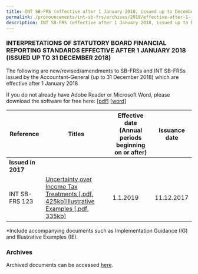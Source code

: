 ```yaml
---
title: INT SB-FRS (effective after 1 January 2018, issued up to December 2018)
permalink: /pronouncements/int-sb-frs/archives/2018/effective-after-1-january-2018-issued-up-to-december-2018/
description: INT SB-FRS (effective after 1 January 2018, issued up to December 2018)
---
```

### INTERPRETATIONS OF STATUTORY BOARD FINANCIAL REPORTING STANDARDS EFFECTIVE AFTER 1 JANUARY 2018 (ISSUED UP TO 31 DECEMBER 2018)

The following are new/revised/amendments to SB-FRSs and INT SB-FRSs issued by the Accountant-General (up to 31 December 2018) which are effective after 1 January 2018

If you do not already have Adobe Reader or Microsoft Word, please download the software for free here: [\[pdf\]](http://www.adobe.com/products/acrobat/readstep2.html) [\[word\]](http://www.microsoft.com/downloads/details.aspx?FamilyID=95e24c87-8732-48d5-8689-ab826e7b8fdf&DisplayLang=en)

| Reference | Titles | Effective date (Annual periods beginning on or after) | Issuance date |
| -------- | -------- | -------- | -------- |
| **Issued in 2017** |  |  |  |
| INT SB-FRS 123 | [Uncertainty over Income Tax Treatments [.pdf, 425kb]](/files/Docs/Default%20Source/Int%20Sb%20Frs/Aft%201%20Jan%202018%20to%20Dec%202018/int_sb-frs_123_(2019).pdf)[Illustrative Examples [.pdf, 335kb]](/files/Docs/Default%20Source/Int%20Sb%20Frs/Aft%201%20Jan%202018%20to%20Dec%202018/int_sb-frs_123_ie_(2019).pdf) | 1.1.2019 | 11.12.2017 |

\*Include accompanying documents such as Implementation Guidance (IG) and Illustrative Examples (IE).

### Archives 
Archived documents can be accessed [here](/pronouncements/interpretations-of-sb-frs/archives).